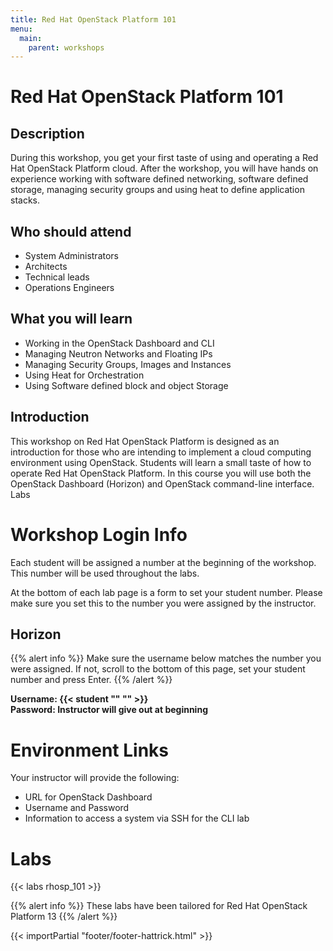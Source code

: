 ```yaml
---
title: Red Hat OpenStack Platform 101
menu:
  main:
    parent: workshops
---
```


# Red Hat OpenStack Platform 101

## Description

During this workshop, you get your first taste of using and operating a Red Hat OpenStack Platform cloud. After the workshop, you will have hands on experience working with software defined networking, software defined storage, managing security groups and using heat to define application stacks.  

## Who should attend

- System Administrators
- Architects
- Technical leads
- Operations Engineers

## What you will learn

- Working in the OpenStack Dashboard and CLI
- Managing Neutron Networks and Floating IPs
- Managing Security Groups, Images and Instances
- Using Heat for Orchestration
- Using Software defined block and object Storage
 
## Introduction
This workshop on Red Hat OpenStack Platform is designed as an introduction for those who are intending to implement a cloud computing environment using OpenStack. Students will learn a small taste of how to operate Red Hat OpenStack Platform. In this course you will use both the OpenStack Dashboard (Horizon) and OpenStack command-line interface.
Labs

# Workshop Login Info

Each student will be assigned a number at the beginning of the workshop. This number will be used throughout the labs.

At the bottom of each lab page is a form to set your student number. Please make sure you set this to the number you were assigned by the instructor.


## Horizon

{{% alert info %}}
Make sure the username below matches the number you were assigned. If not, scroll to the bottom of this page, set your student number and press Enter.
{{% /alert %}}

**Username: {{< student "" "" >}}**  
**Password: Instructor will give out at beginning**

# Environment Links

Your instructor will provide the following:

- URL for OpenStack Dashboard
- Username and Password
- Information to access a system via SSH for the CLI lab

# Labs

{{< labs rhosp_101 >}}

{{% alert info %}}
These labs have been tailored for Red Hat OpenStack Platform 13
{{% /alert %}}

{{< importPartial "footer/footer-hattrick.html" >}}
